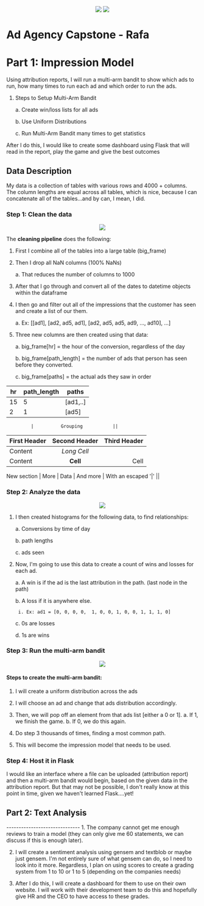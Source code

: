 <p align = "center">
<img src = "https://cdn.geekwire.com/wp-content/uploads/2016/09/Galvanize-Logo-Text-Logo-png-4.png">
<img src = "https://theinfiniteagency.com/wp-content/themes/infiniteAgency/assets/dist/img/west.jpg">
</p>

# Ad Agency Capstone - Rafa
<h1> Part 1: Impression Model </h1>

Using attribution reports, I will run a multi-arm bandit to show which ads to run, how many times to run each ad and which order to run the ads.

1. Steps to Setup Multi-Arm Bandit

	a. Create win/loss lists for all ads
	
	b. Use Uniform Distributions
	
	c. Run Multi-Arm Bandit many times to get statistics

After I do this, I would like to create some dashboard using Flask that will read in the report, play the game and give the best outcomes

<h2> Data Description </h2>
My data is a collection of tables  with various rows and 4000 + columns.  The column lengths are equal across all tables, which is nice, because I can concatenate all of the tables...and by can, I mean, I did. 

<h3>Step 1: Clean the data </h3>

<p align = "center">
<img src = "http://tomba.co/analysis-consult/images/data-cleansing.jpg">
</p>

The **cleaning pipeline** does the following:

1. First I combine all of the tables into a large table (big_frame)

2. Then I drop all NaN columns (100% NaNs)

	a. That reduces the number of columns to 1000

3. After that I go through and convert all of the dates to datetime objects within the dataframe

4. I then go and filter out all of the impressions that the customer has seen and create a list of our them.

	a. Ex: [[ad1], [ad2, ad5, ad1], [ad2, ad5, ad5, ad9, ..., ad10], ...]

5. Three new columns are then created using that data:

	a. big_frame[hr] = the hour of the conversion, regardless of the day

	b. big_frame[path_length] = the number of ads that person has seen before they converted.

	c. big_frame[paths] = the actual ads they saw in order 

<center>

| hr | path_length | paths  |
|----|-------------|--------|
| 15 |     5       |[ad1,..]|
| 2  |     1       |[ad5]   |

</center>

             |          Grouping           ||
First Header  | Second Header | Third Header |
 ------------ | :-----------: | -----------: |
Content       |          *Long Cell*        ||
Content       |   **Cell**    |         Cell |

New section   |     More      |         Data |
And more      | With an escaped '\|'         ||



<h3>Step 2: Analyze the data </h3>

<p align = "center">
<img src = "https://i.stack.imgur.com/T1Hep.png">
</p>


1. I then created histograms for the following data, to find relationships:

	a. Conversions by time of day 
	
	b. path lengths 

	c. ads seen 

2. Now, I'm going to use this data to create a count of wins and losses for each ad.  

	a. A win is if the ad is the last attribution in the path. (last node in the path) 

	b. A loss if it is anywhere else.

		i. Ex: ad1 = [0, 0, 0, 0,  1, 0, 0, 1, 0, 0, 1, 1, 1, 0]

	c. 0s are losses
	
	d. 1s are wins 

<h3>Step 3: Run the multi-arm bandit</h3>

<p align = "center">
<img src = "http://imgs.xkcd.com/comics/progeny.png">
</p>


<h4>Steps to create the multi-arm bandit:</h4>

1. I will create a uniform distribution across the ads

2. I will choose an ad and change that ads distribution accordingly. 

3. Then, we will pop off an element from that ads list [either a 0 or 1]. 
	a. If 1, we finish the game.
	b. If 0, we do this again.

4. Do step 3 thousands of times, finding a most common path.

5. This will become the impression model that needs to be used. 

<h3>Step 4: Host it in Flask</h3>

I would like an interface where a file can be uploaded (attribution report) and then a multi-arm bandit would begin, based on the given data in the attribution report. But that may not be possible, I don't really know at this point in time, given we haven't learned Flask....yet!


<h2>Part 2: Text Analysis</h2>
------------------------------
1. The company cannot get me enough reviews to train a model (they can only give me 60 statements, we can discuss if this is enough later).

2. I will create a sentiment analysis using gensem and textblob or maybe just gensem.  I'm not entirely sure of what gensem can do, so I need to look into it more.  Regardless, I plan on using scores to create a grading system from 1 to 10 or 1 to 5 (depending on the companies needs)

3. After I do this, I will create a dashboard for them to use on their own website.  I will work with their development team to do this and hopefully give HR and the CEO to have access to these grades. 
